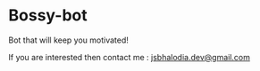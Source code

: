 # Bossy-bot

Bot that will keep you motivated!

If you are interested then contact me : jsbhalodia.dev@gmail.com
